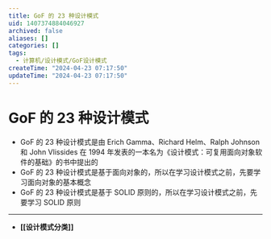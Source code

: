 ```yaml
---
title: GoF 的 23 种设计模式
uid: 1407374884046927
archived: false
aliases: []
categories: []
tags:
  - 计算机/设计模式/GoF设计模式
createTime: "2024-04-23 07:17:50"
updateTime: "2024-04-23 07:17:50"
---
```


# GoF 的 23 种设计模式

- GoF 的 23 种设计模式是由 Erich Gamma、Richard Helm、Ralph Johnson 和 John Vlissides 在 1994 年发表的一本名为《设计模式：可复用面向对象软件的基础》的书中提出的
- GoF 的 23 种设计模式是基于面向对象的，所以在学习设计模式之前，先要学习面向对象的基本概念
- GoF 的 23 种设计模式是基于 SOLID 原则的，所以在学习设计模式之前，先要学习 SOLID 原则

---

- **[[设计模式分类]]**
